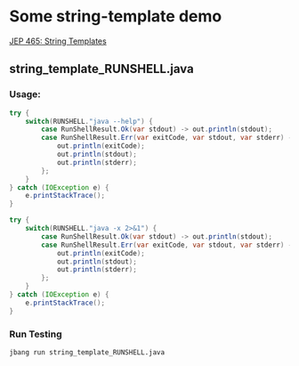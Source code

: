# Some string-template demo

[JEP 465: String Templates](https://openjdk.org/jeps/465)

## string_template_RUNSHELL.java

### Usage:

```java
try {
    switch(RUNSHELL."java --help") {
        case RunShellResult.Ok(var stdout) -> out.println(stdout);
        case RunShellResult.Err(var exitCode, var stdout, var stderr) -> {
            out.println(exitCode);
            out.println(stdout);
            out.println(stderr);
        };
    }
} catch (IOException e) {
    e.printStackTrace();
}
```

```java
try {
    switch(RUNSHELL."java -x 2>&1") {
        case RunShellResult.Ok(var stdout) -> out.println(stdout);
        case RunShellResult.Err(var exitCode, var stdout, var stderr) -> {
            out.println(exitCode);
            out.println(stdout);
            out.println(stderr);
        };
    }
} catch (IOException e) {
    e.printStackTrace();
}
```

### Run Testing

```shell
jbang run string_template_RUNSHELL.java
``` 
